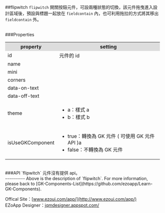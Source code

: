 ##flipwitch
`flipwitch` 開關按鈕元件，可設兩種狀態的切換，該元件拖曳進入設計區域後，預設與標題一起放在 `fieldcontain` 內，也可利用拖拉的方式將其移出 `fieldcontain` 外。  

<br/>
###Properties
<table>

<tr>
<th style="background:#ddd;">property</th>
<th style="background:#ddd;">setting</th>
</tr>

<tr>
<td>id</td>
<td>元件的 id</td>
</tr>

<tr>
<td>name</td>
<td></td>
</tr>

<tr>
<td>mini</td>
<td></td>
</tr>

<tr>
<td>corners</td>
<td></td>
</tr>

<tr>
<td>data-on-text</td>
<td></td>
</tr>

<tr>
<td>data-off-text</td>
<td></td>
</tr>

<tr>
<td>theme</td>
<td><ul>
<li>a：樣式 a</li>
<li>b：樣式 b</li>
</ul></td>
</tr>

<tr>
<td>isUseGKComponent</td>
<td><ul>
<li>true：轉換為 GK 元件 ( 可使用 GK 元件 API )a</li>
<li>false：不轉換為 GK 元件</li>
</ul></td>
</tr>

</table>

<br/>
###API
`flipwitch` 元件沒有提供 api。

<br/>
----------
Above is the description of `flipwitch`. For more information, please back to [GK-Components-List](https://github.com/ezoapp/Learn-GK-Components).

Offical Site：[www.ezoui.com/app/](http://www.ezoui.com/app/)  
EZoApp Designer：[jqmdesigner.appspot.com/](http://jqmdesigner.appspot.com/)




